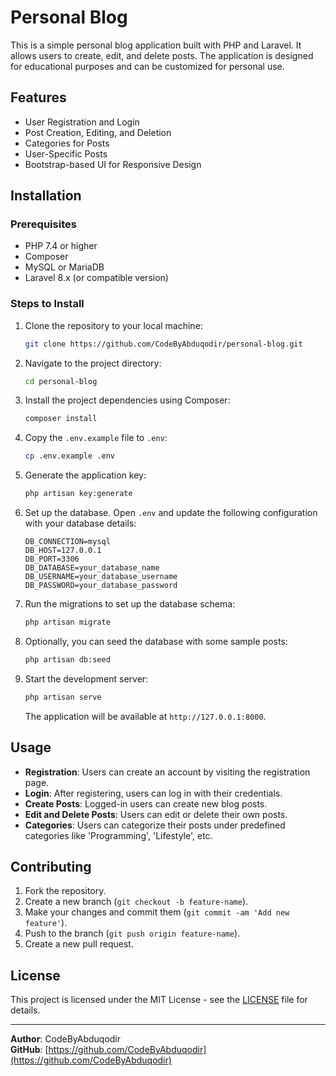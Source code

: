 # Personal Blog

This is a simple personal blog application built with PHP and Laravel. It allows users to create, edit, and delete posts. The application is designed for educational purposes and can be customized for personal use.

## Features

- User Registration and Login
- Post Creation, Editing, and Deletion
- Categories for Posts
- User-Specific Posts
- Bootstrap-based UI for Responsive Design

## Installation

### Prerequisites

- PHP 7.4 or higher
- Composer
- MySQL or MariaDB
- Laravel 8.x (or compatible version)

### Steps to Install

1. Clone the repository to your local machine:

   ```bash
   git clone https://github.com/CodeByAbduqodir/personal-blog.git
   ```

2. Navigate to the project directory:

   ```bash
   cd personal-blog
   ```

3. Install the project dependencies using Composer:

   ```bash
   composer install
   ```

4. Copy the `.env.example` file to `.env`:

   ```bash
   cp .env.example .env
   ```

5. Generate the application key:

   ```bash
   php artisan key:generate
   ```

6. Set up the database. Open `.env` and update the following configuration with your database details:

   ```env
   DB_CONNECTION=mysql
   DB_HOST=127.0.0.1
   DB_PORT=3306
   DB_DATABASE=your_database_name
   DB_USERNAME=your_database_username
   DB_PASSWORD=your_database_password
   ```

7. Run the migrations to set up the database schema:

   ```bash
   php artisan migrate
   ```

8. Optionally, you can seed the database with some sample posts:

   ```bash
   php artisan db:seed
   ```

9. Start the development server:

   ```bash
   php artisan serve
   ```

   The application will be available at `http://127.0.0.1:8000`.

## Usage

- **Registration**: Users can create an account by visiting the registration page.
- **Login**: After registering, users can log in with their credentials.
- **Create Posts**: Logged-in users can create new blog posts.
- **Edit and Delete Posts**: Users can edit or delete their own posts.
- **Categories**: Users can categorize their posts under predefined categories like 'Programming', 'Lifestyle', etc.

## Contributing

1. Fork the repository.
2. Create a new branch (`git checkout -b feature-name`).
3. Make your changes and commit them (`git commit -am 'Add new feature'`).
4. Push to the branch (`git push origin feature-name`).
5. Create a new pull request.

## License

This project is licensed under the MIT License - see the [LICENSE](LICENSE) file for details.

---

**Author**: CodeByAbduqodir  
**GitHub**: [https://github.com/CodeByAbduqodir](https://github.com/CodeByAbduqodir)